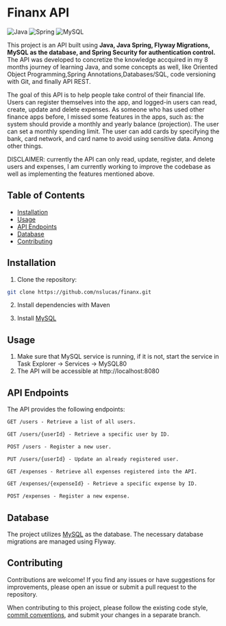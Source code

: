 # Finanx API

![Java](https://img.shields.io/badge/java-%23ED8B00.svg?style=for-the-badge&logo=openjdk&logoColor=white)
![Spring](https://img.shields.io/badge/spring-%236DB33F.svg?style=for-the-badge&logo=spring&logoColor=white)
![MySQL](https://img.shields.io/badge/mysql-%23316192.svg?style=for-the-badge&logo=mysql&logoColor=white)

This project is an API built using **Java, Java Spring, Flyway Migrations, MySQL as the database, and Spring Security for authentication control.** 
The API was developed to concretize the knowledge accquired in my 8 months journey of learning Java, and some concepts as well,
like Oriented Object Programming,Spring Annotations,Databases/SQL, code versioning with Git, and finally API REST. 

The goal of this API is to help people take control of their financial life. Users can register themselves into the app, and logged-in users can read, create, update and delete expenses.
As someone who has used other finance apps before, I missed some features in the apps, such as: the system should provide a monthly and yearly balance (projection). 
The user can set a monthly spending limit. The user can add cards by specifying the bank, card network, and card name to avoid using sensitive data. Among other things.

DISCLAIMER: currently the API can only read, update, register, and delete users and expenses, I am currently working to improve the codebase as well as implementing the features mentioned above.  
## Table of Contents

- [Installation](#installation)
- [Usage](#usage)
- [API Endpoints](#api-endpoints)
- [Database](#database)
- [Contributing](#contributing)

## Installation

1. Clone the repository:

```bash
git clone https://github.com/nslucas/finanx.git
```

2. Install dependencies with Maven

3. Install [MySQL](https://www.mysql.com/downloads/)

## Usage

1. Make sure that MySQL service is running, if it is not, start the service in Task Explorer -> Services -> MySQL80
2. The API will be accessible at http://localhost:8080


## API Endpoints
The API provides the following endpoints:

```markdown
GET /users - Retrieve a list of all users.

GET /users/{userId} - Retrieve a specific user by ID.

POST /users - Register a new user.

PUT /users/{userId} - Update an already registered user.

GET /expenses - Retrieve all expenses registered into the API.

GET /expenses/{expenseId} - Retrieve a specific expense by ID.

POST /expenses - Register a new expense.

```


## Database
The project utilizes [MySQL](https://www.mysql.com/) as the database. The necessary database migrations are managed using Flyway.


## Contributing

Contributions are welcome! If you find any issues or have suggestions for improvements, please open an issue or submit a pull request to the repository.

When contributing to this project, please follow the existing code style, [commit conventions](https://www.conventionalcommits.org/en/v1.0.0/), and submit your changes in a separate branch.
